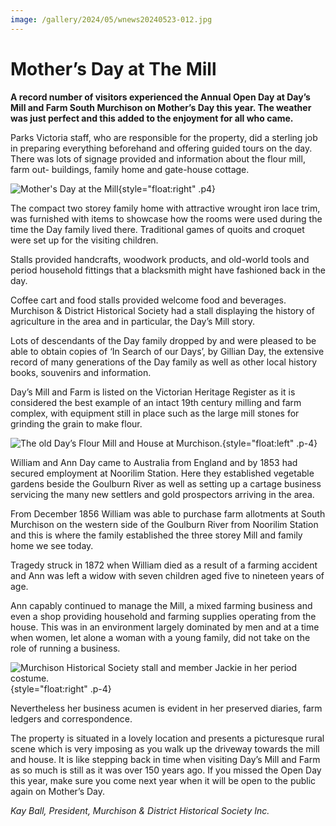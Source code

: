 ```yaml
---
image: /gallery/2024/05/wnews20240523-012.jpg
---
```

# Mother’s Day at The Mill

**A record number of visitors experienced the Annual Open Day at Day’s Mill and Farm South Murchison on Mother’s Day this year.
The weather was just perfect and this added to the enjoyment for all who came.**

Parks Victoria staff, who are responsible
for the property, did a sterling job in preparing
everything beforehand and offering guided tours
on the day. There was lots of signage provided
and information about the flour mill, farm out-
buildings, family home and gate-house cottage.

![Mother's Day at the Mill](https://media.wnews.org.au/gallery/2024/05/wnews20240523-012.jpg){style="float:right" .p4}

The compact two storey family home with
attractive wrought iron lace trim, was furnished
with items to showcase how the rooms were
used during the time the Day family lived there.
Traditional games of quoits and croquet were
set up for the visiting children.

Stalls provided handcrafts, woodwork
products, and old-world tools and period
household fittings that a blacksmith might have
fashioned back in the day.

Coffee cart and food stalls provided
welcome food and beverages. Murchison &
District Historical Society had a stall displaying
the history of agriculture in the area and in
particular, the Day’s Mill story.

Lots of descendants of the Day family
dropped by and were pleased to be able to obtain
copies of ‘In Search of our Days’, by Gillian
Day, the extensive record of many generations
of the Day family as well as other local history
books, souvenirs and information.

Day’s Mill and Farm is listed on the
Victorian Heritage Register as it is considered
the best example of an intact 19th century
milling and farm complex, with equipment
still in place such as the large mill stones for
grinding the grain to make flour.

![The old Day’s Flour Mill and House at Murchison.](https://media.wnews.org.au/gallery/2024/05/wnews20240523-013.jpg){style="float:left" .p-4}

William and Ann Day came to Australia from
England and by 1853 had secured employment
at Noorilim Station. Here they established
vegetable gardens beside the Goulburn River as
well as setting up a cartage business servicing
the many new settlers and gold prospectors
arriving in the area.

From December 1856 William was able to
purchase farm allotments at South Murchison
on the western side of the Goulburn River from
Noorilim Station and this is where the family
established the three storey Mill and family
home we see today.

Tragedy struck in 1872 when William died
as a result of a farming accident and Ann was
left a widow with seven children aged five to
nineteen years of age.

Ann capably continued to manage the Mill,
a mixed farming business and even a shop
providing household and farming supplies
operating from the house. This was in an
environment largely dominated by men and at
a time when women, let alone a woman with a
young family, did not take on the role of running
a business.

![Murchison Historical Society stall and member Jackie in her period costume.](https://media.wnews.org.au/gallery/2024/05/wnews20240523-014.jpg){style="float:right" .p-4}

Nevertheless her business acumen is evident
in her preserved diaries, farm ledgers and
correspondence.

The property is situated in a lovely location
and presents a picturesque rural scene which
is very imposing as you walk up the driveway
towards the mill and house. It is like stepping
back in time when visiting Day’s Mill and Farm
as so much is still as it was over 150 years ago.
If you missed the Open Day this year, make sure
you come next year when it will be open to the
public again on Mother’s Day.

_Kay Ball, President, Murchison & District
Historical Society Inc._
